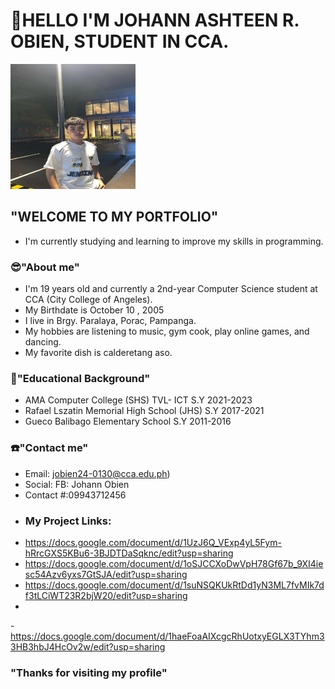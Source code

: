  # 👋HELLO I'M JOHANN ASHTEEN R. OBIEN, STUDENT IN CCA.

<img src="IMG_20250901_074132_508.jpg" alt="image" width="200" height="200">

## "WELCOME TO MY PORTFOLIO"
- I'm currently studying and learning to improve my skills in programming.

### 😎"About me"
- I'm 19 years old and currently a 2nd-year Computer Science student at CCA (City College of Angeles).
- My Birthdate is October 10 , 2005
- I live in Brgy. Paralaya, Porac, Pampanga.
- My hobbies are listening to music, gym cook, play online games, and dancing.
- My favorite dish is calderetang aso.

### 🏫"Educational Background"
- AMA Computer College (SHS) TVL- ICT S.Y 2021-2023
- Rafael Lszatin Memorial High School (JHS) S.Y 2017-2021
- Gueco Balibago Elementary School S.Y 2011-2016

### ☎️"Contact me"
- Email: jobien24-0130@cca.edu.ph)
- Social: FB: Johann Obien
- Contact #:09943712456
- ### My Project Links:
- https://docs.google.com/document/d/1UzJ6Q_VExp4yL5Fym-hRrcGXS5KBu6-3BJDTDaSqknc/edit?usp=sharing
- https://docs.google.com/document/d/1oSJCCXoDwVpH78Gf67b_9XI4iesc54Azv6yxs7GtSJA/edit?usp=sharing
- https://docs.google.com/document/d/1suNSQKUkRtDd1yN3ML7fvMIk7df3tLCiWT23R2bjW20/edit?usp=sharing
- 
-https://docs.google.com/document/d/1haeFoaAIXcgcRhUotxyEGLX3TYhm33HB3hbJ4HcOv2w/edit?usp=sharing
### "Thanks for visiting my profile"
